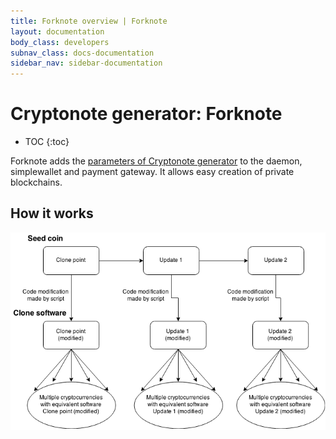 ```yaml
---
title: Forknote overview | Forknote
layout: documentation
body_class: developers
subnav_class: docs-documentation
sidebar_nav: sidebar-documentation
---
```


# Cryptonote generator: Forknote

* TOC
{:toc}

Forknote adds the [parameters of Cryptonote generator][Cryptonote_generator_core_parameters_documentation] to the daemon, simplewallet and payment gateway. It allows easy creation of private blockchains.


## How it works

![Forknote diagram](/images/documentation/script-generated-multiplied.png)


[Cryptonote_generator_core_parameters_documentation]: /documentation/cryptonote-generator/#core-parameters

